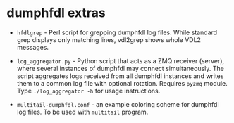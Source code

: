 # dumphfdl extras

- `hfdlgrep` - Perl script for grepping dumphfdl log files. While standard grep displays only matching lines, vdl2grep shows whole VDL2 messages.

- `log_aggregator.py` - Python script that acts as a ZMQ receiver (server), where several instances of dumphfdl may connect simultaneously. The script aggregates logs received from all dumphfdl instances and writes them to a common log file with optional rotation. Requires `pyzmq` module. Type `./log_aggregator -h` for usage instructions.

- `multitail-dumphfdl.conf` - an example coloring scheme for dumphfdl log files.  To be used with `multitail` program.
